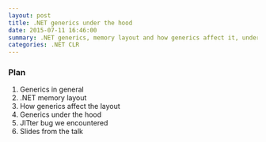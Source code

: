 ```yaml
---
layout: post
title: .NET generics under the hood
date: 2015-07-11 16:46:00
summary: .NET generics, memory layout and how generics affect it, under the hood, JITter bug
categories: .NET CLR
---
```


### Plan

  1. Generics in general
  2. .NET memory layout
  3. How generics affect the layout
  4. Generics under the hood
  5. JITter bug we encountered
  6. Slides from the talk
